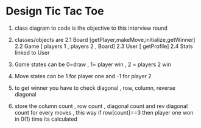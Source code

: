 # Design Tic Tac Toe

1. class diagram to code is the objective to this interview round
2. classes/objects are
    2.1 Board [getPlayer,makeMove,initialize,getWinner]
    2.2 Game [ players 1 , players 2 , Board]
    2.3 User [ getProfile]
    2.4 Stats linked to User

3. Game states can be 0=draw , 1= player win , 2 = players 2 win
4. Move states can be 1 for player one and -1 for player 2
5. to get winner you have to check diagonal , row, column, reverse diagonal
6. store the column count , row count , diagonal count and rev diagonal count for every moves ,
    this way if row[count]==3 then player one won in 0(1) time its calculated